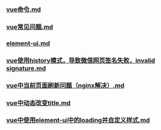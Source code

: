 ###  [vue命令.md](/zh-cn/vue/vue命令.md)

### [vue常见问题.md](/zh-cn/vue/vue常见问题.md) 

###  [element-ui.md](/zh-cn/vue/element-ui.md) 

### [vue使用history模式，导致微信网页签名失败，invalid signature.md](/zh-cn/vue/vue使用history模式-导致微信网页签名失败invalid-signature.md )

### [vue中当前页面刷新问题（nginx解决）.md](/zh-cn/vue/vue中当前页面刷新问题（nginx解决）.md)

### [vue中动态改变title.md](/zh-cn/vue/vue中动态改变title.md) 

### [vue中使用element-ui中的loading并自定义样式.md](/zh-cn/vue/vue中使用element-ui中的loading并自定义样式.md)

